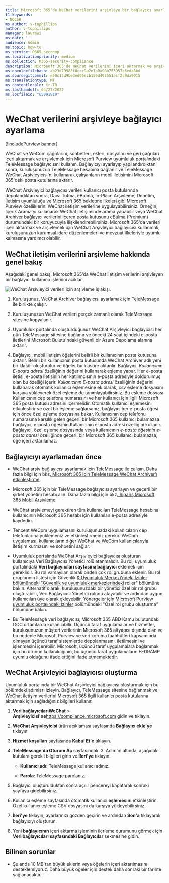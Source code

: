 ```yaml
---
title: Microsoft 365'de WeChat verilerini arşivleye bir bağlayıcı ayarlama
f1.keywords:
- NOCSH
ms.author: v-tophillips
author: v-tophillips
manager: laurawi
ms.date: ''
audience: Admin
ms.topic: how-to
ms.service: O365-seccomp
ms.localizationpriority: medium
ms.collection: M365-security-compliance
description: Microsoft 365'de WeChat verilerini içeri aktarmak ve arşivlemek için Microsoft Purview uyumluluk portalında bir bağlayıcı ayarlayın ve kullanın.
ms.openlocfilehash: ab23d79983f8ccc9a2e7a9a90a755957c6eda8bd
ms.sourcegitcommit: e50c13d9be3ed05ecb156d497551acf2c9da9015
ms.translationtype: MT
ms.contentlocale: tr-TR
ms.lasthandoff: 04/27/2022
ms.locfileid: "65091819"
---
```

# <a name="set-up-a-connector-to-archive-wechat-data"></a>WeChat verilerini arşivleye bağlayıcı ayarlama

[!include[Purview banner](../includes/purview-rebrand-banner.md)]

WeChat ve WeCom çağrılarını, sohbetleri, ekleri, dosyaları ve geri çağrıları içeri aktarmak ve arşivlemek için Microsoft Purview uyumluluk portalındaki TeleMessage bağlayıcısını kullanın. Bağlayıcıyı ayarlayıp yapılandırdıktan sonra, kuruluşunuzun TeleMessage hesabına bağlanır ve TeleMessage WeChat Arşivleyicisi'ni kullanarak çalışanların mobil iletişimini Microsoft 365'deki posta kutularına aktarır.

WeChat Arşivleyici bağlayıcısı verileri kullanıcı posta kutularında depolandıktan sonra, Dava Tutma, eBulma, In-Place Arşivleme, Denetim, İletişim uyumluluğu ve Microsoft 365 bekletme ilkeleri gibi Microsoft Purview özelliklerini WeChat iletişim verilerine uygulayabilirsiniz. Örneğin, İçerik Arama'yı kullanarak WeChat iletişiminde arama yapabilir veya WeChat Archiver bağlayıcı verilerini içeren posta kutusunu eBulma (Premium) durumundaki bir koruyucuyla ilişkilendirebilirsiniz. Microsoft 365'da verileri içeri aktarmak ve arşivlemek için WeChat Arşivleyici bağlayıcısı kullanmak, kuruluşunuzun kurumsal idare düzenlemeleri ve mevzuat ilkeleriyle uyumlu kalmasına yardımcı olabilir.

## <a name="overview-of-archiving-wechat-communication-data"></a>WeChat iletişim verilerini arşivleme hakkında genel bakış

Aşağıdaki genel bakış, Microsoft 365'da WeChat iletişim verilerini arşivleyen bir bağlayıcı kullanma işlemini açıklar.

![WeChat Arşivleyici verileri için arşivleme iş akışı.](../media/WeChatConnectorWorkflow.png)

1. Kuruluşunuz, WeChat Archiver bağlayıcısı ayarlamak için TeleMessage ile birlikte çalışır.

2. Kuruluşunuzun WeChat verileri gerçek zamanlı olarak TeleMessage sitesine kopyalanır.

3. Uyumluluk portalında oluşturduğunuz WeChat Arşivleyici bağlayıcısı her gün TeleMessage sitesine bağlanır ve önceki 24 saat içindeki e-posta iletilerini Microsoft Bulutu'ndaki güvenli bir Azure Depolama alanına aktarır.

4. Bağlayıcı, mobil iletişim öğelerini belirli bir kullanıcının posta kutusuna aktarır. Belirli bir kullanıcının posta kutusunda WeChat Archiver adlı yeni bir klasör oluşturulur ve öğeler bu klasöre aktarılır. Bağlayıcı, *Kullanıcının E-posta adresi* özelliğinin değerini kullanarak eşleme yapar. Her e-posta iletisi, e-posta iletisinin her katılımcısının e-posta adresiyle doldurulmuş olan bu özelliği içerir. *Kullanıcının E-posta adresi* özelliğinin değerini kullanarak otomatik kullanıcı eşlemesine ek olarak, csv eşleme dosyasını karşıya yükleyerek özel eşleme de tanımlayabilirsiniz. Bu eşleme dosyası Kullanıcının cep telefonu numarasını ve her kullanıcı için ilgili Microsoft 365 posta kutusu adresini içermelidir. Otomatik kullanıcı eşlemesini etkinleştirir ve özel bir eşleme sağlarsanız, bağlayıcı her e-posta öğesi için önce özel eşleme dosyasına bakar. Kullanıcının cep telefonu numarasına karşılık gelen geçerli bir Microsoft 365 kullanıcı bulamazsa bağlayıcı, e-posta öğesinin Kullanıcının e-posta adresi özelliğini kullanır. Bağlayıcı, özel eşleme dosyasında veya kullanıcının *e-posta öğesinin e-posta adresi* özelliğinde geçerli bir Microsoft 365 kullanıcı bulamazsa, öğe içeri aktarılamaz.

## <a name="before-you-set-up-a-connector"></a>Bağlayıcıyı ayarlamadan önce

- WeChat arşiv bağlayıcısı ayarlamak için TeleMessage ile çalışın. Daha fazla bilgi için bkz[. Microsoft 365 için TeleMessage WeChat Archiver'ı etkinleştirme](https://www.telemessage.com/microsoft-365-activation-for-wechat-archiver/).

- Microsoft 365 için bir TeleMessage bağlayıcısı ayarlayın ve geçerli bir şirket yönetim hesabı alın. Daha fazla bilgi için bkz[. Sipariş Microsoft 365 Mobil Arşivleme](https://www.telemessage.com/mobile-archiver/order-mobile-archiver-for-microsoft-365/).

- WeChat arşivlemeyi gerektiren tüm kullanıcıları TeleMessage hesabına kullanıcının Microsoft 365 hesabı için kullanılan e-posta adresiyle kaydedin.

- Tencent WeCom uygulamasını kuruluşunuzdaki kullanıcıların cep telefonlarına yüklemeniz ve etkinleştirmeniz gerekir. WeCom uygulaması, kullanıcıların diğer WeChat ve WeCom kullanıcılarıyla iletişim kurmasını ve sohbetini sağlar.

- Uyumluluk portalında WeChat Arşivleyici bağlayıcısı oluşturan kullanıcıya Veri Bağlayıcısı Yönetici rolü atanmalıdır. Bu rol, uyumluluk portalındaki **Veri bağlayıcıları sayfasına bağlayıcı** eklemek için gereklidir. Bu rol varsayılan olarak birden çok rol grubuna eklenir. Bu rol gruplarının listesi için Güvenlik [& Uyumluluk Merkezi'ndeki İzinler bölümündeki "Güvenlik ve uyumluluk merkezlerindeki](../security/office-365-security/permissions-in-the-security-and-compliance-center.md#roles-in-the-security--compliance-center) roller" bölümüne bakın. Alternatif olarak, kuruluşunuzdaki bir yönetici özel bir rol grubu oluşturabilir, Veri Bağlayıcısı Yönetici rolünü atayabilir ve ardından uygun kullanıcıları üye olarak ekleyebilir. Yönergeler için [Microsoft Purview uyumluluk portalındaki İzinler](microsoft-365-compliance-center-permissions.md#create-a-custom-role-group) bölümündeki "Özel rol grubu oluşturma" bölümüne bakın.

- Bu TeleMessage veri bağlayıcısı, Microsoft 365 ABD Kamu bulutundaki GCC ortamlarda kullanılabilir. Üçüncü taraf uygulamalar ve hizmetler, kuruluşunuzun müşteri verilerinin Microsoft 365 altyapısı dışında olan ve bu nedenle Microsoft Purview ve veri koruma taahhütleri kapsamında olmayan üçüncü taraf sistemlerde depolanmasını, iletilmesini ve işlenmesini içerebilir. Microsoft, üçüncü taraf uygulamalara bağlanmak için bu ürünün kullanıldığının, bu üçüncü taraf uygulamaların FEDRAMP uyumlu olduğunu ifade ettiğini ifade etmemektedir.

## <a name="create-a-wechat-archiver-connector"></a>WeChat Arşivleyici bağlayıcısı oluşturma

Uyumluluk portalında bir WeChat Arşivleyici bağlayıcısı oluşturmak için bu bölümdeki adımları izleyin. Bağlayıcı, TeleMessage sitesine bağlanmak ve WeChat iletişim verilerini Microsoft 365 ilgili kullanıcı posta kutularına aktarmak için sağladığınız bilgileri kullanır.

1. **Veri bağlayıcılarıWeChat** >  **Arşivleyicisi'ne**<https://compliance.microsoft.com> gidin ve tıklayın.

2. **WeChat Arşivleyicisi** ürün açıklaması sayfasında **Bağlayıcı ekle'ye** tıklayın

3. **Hizmet koşulları** sayfasında **Kabul Et'e** tıklayın.

4. **TeleMessage'da Oturum Aç** sayfasındaki 3. Adım'ın altında, aşağıdaki kutulara gerekli bilgileri girin ve **İleri'ye** tıklayın.

    - **Kullanıcı adı**: TeleMessage kullanıcı adınız.

    - **Parola**: TeleMessage parolanız.

5. Bağlayıcı oluşturulduktan sonra açılır pencereyi kapatarak sonraki sayfaya gidebilirsiniz.

6. Kullanıcı eşleme sayfasında otomatik kullanıcı **eşlemesini** etkinleştirin. Özel kullanıcı eşleme CSV dosyasını da karşıya yükleyebilirsiniz.

7. **İleri'ye** tıklayın, ayarlarınızı gözden geçirin ve ardından **Son'a** tıklayarak bağlayıcıyı oluşturun.

8. Yeni **bağlayıcının** içeri aktarma işleminin ilerleme durumunu görmek için **Veri bağlayıcıları sayfasındaki Bağlayıcılar** sekmesine gidin.

## <a name="known-issues"></a>Bilinen sorunlar

- Şu anda 10 MB'tan büyük eklerin veya öğelerin içeri aktarılmasını desteklemiyoruz. Daha büyük öğeler için destek daha sonraki bir tarihte sağlanacaktır.
